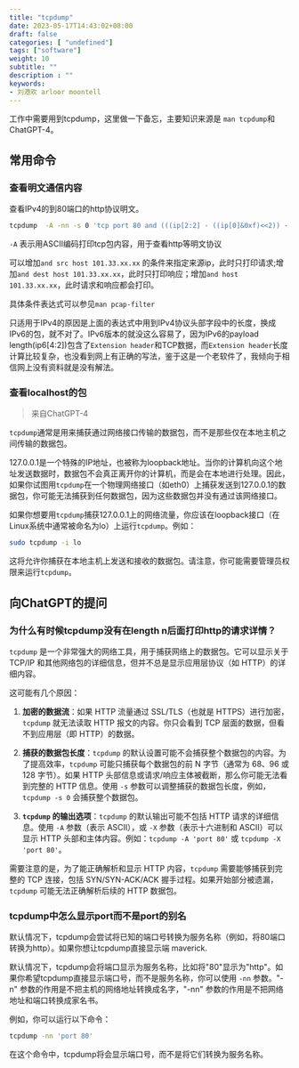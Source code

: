 ```yaml
---
title: "tcpdump"
date: 2023-05-17T14:43:02+08:00
draft: false
categories: [ "undefined"]
tags: ["software"]
weight: 10
subtitle: ""
description : ""
keywords:
- 刘港欢 arloor moontell
---
```


工作中需要用到tcpdump，这里做一下备忘，主要知识来源是 `man tcpdump`和ChatGPT-4。

## 常用命令

### 查看明文通信内容

查看IPv4的到80端口的http协议明文。

```bash
tcpdump  -A -nn -s 0 'tcp port 80 and (((ip[2:2] - ((ip[0]&0xf)<<2)) - ((tcp[12]&0xf0)>>2)) != 0)'
```

`-A` 表示用ASCII编码打印tcp包内容，用于查看http等明文协议

可以增加`and src host 101.33.xx.xx` 的条件来指定来源ip，此时只打印请求;增加`and dest host 101.33.xx.xx`，此时只打印响应；增加`and host 101.33.xx.xx`，此时请求和响应都会打印。

具体条件表达式可以参见`man pcap-filter`

只适用于IPv4的原因是上面的表达式中用到IPv4协议头部字段中的长度，换成IPv6的包，就不对了。IPv6版本的就没这么容易了，因为IPv6的payload length(ip6[4:2])包含了`Extension header`和TCP数据，而`Extension header`长度计算比较复杂，也没看到网上有正确的写法，鉴于这是一个老软件了，我倾向于相信网上没有资料就是没有解法。

### 查看localhost的包

> 来自ChatGPT-4

`tcpdump`通常是用来捕获通过网络接口传输的数据包，而不是那些仅在本地主机之间传输的数据包。

127.0.0.1是一个特殊的IP地址，也被称为loopback地址。当你的计算机向这个地址发送数据时，数据包不会真正离开你的计算机，而是会在本地进行处理。因此，如果你试图用`tcpdump`在一个物理网络接口（如eth0）上捕获发送到127.0.0.1的数据包，你可能无法捕获到任何数据包，因为这些数据包并没有通过该网络接口。

如果你想要用`tcpdump`捕获127.0.0.1上的网络流量，你应该在loopback接口（在Linux系统中通常被命名为lo）上运行`tcpdump`。例如：

```bash
sudo tcpdump -i lo
```

这将允许你捕获在本地主机上发送和接收的数据包。请注意，你可能需要管理员权限来运行`tcpdump`。


## 向ChatGPT的提问

### 为什么有时候tcpdump没有在length n后面打印http的请求详情？

`tcpdump` 是一个非常强大的网络工具，用于捕获网络上的数据包。它可以显示关于 TCP/IP 和其他网络包的详细信息，但并不总是显示应用层协议（如 HTTP）的详细内容。

这可能有几个原因：

1. **加密的数据流**：如果 HTTP 流量通过 SSL/TLS（也就是 HTTPS）进行加密，`tcpdump` 就无法读取 HTTP 报文的内容。你只会看到 TCP 层面的数据，但看不到应用层（即 HTTP）的数据。

2. **捕获的数据包长度**：`tcpdump` 的默认设置可能不会捕获整个数据包的内容。为了提高效率，`tcpdump` 可能只捕获每个数据包的前 N 字节（通常为 68、96 或 128 字节）。如果 HTTP 头部信息或请求/响应主体被截断，那么你可能无法看到完整的 HTTP 信息。使用 `-s` 参数可以调整捕获的数据包长度，例如，`tcpdump -s 0` 会捕获整个数据包。

3. **`tcpdump` 的输出选项**：`tcpdump` 的默认输出可能不包括 HTTP 请求的详细信息。使用 `-A` 参数（表示 ASCII），或 `-X` 参数（表示十六进制和 ASCII）可以显示 HTTP 头部和主体内容。例如：`tcpdump -A 'port 80'` 或 `tcpdump -X 'port 80'`。

需要注意的是，为了能正确解析和显示 HTTP 内容，`tcpdump` 需要能够捕获到完整的 TCP 连接，包括 SYN/SYN-ACK/ACK 握手过程。如果开始部分被遗漏，`tcpdump` 可能无法正确解析后续的 HTTP 数据包。

### tcpdump中怎么显示port而不是port的别名

默认情况下，tcpdump会尝试将已知的端口号转换为服务名称（例如，将80端口转换为http）。如果你想让tcpdump直接显示端 maverick.   

默认情况下，tcpdump会将端口显示为服务名称，比如将"80"显示为"http"。如果你希望tcpdump直接显示端口号，而不是服务名称，你可以使用 `-nn` 参数。"-n" 参数的作用是不把主机的网络地址转换成名字，"-nn" 参数的作用是不把网络地址和端口转换成家名书。

例如，你可以运行以下命令：

```bash
tcpdump -nn 'port 80'
```

在这个命令中，tcpdump将会显示端口号，而不是将它们转换为服务名称。